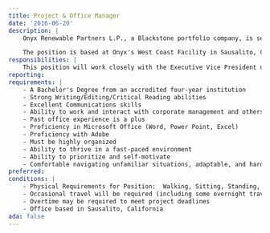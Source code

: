 ```yaml
---
title: Project & Office Manager
date: '2016-06-20'
description: |
    Onyx Renewable Partners L.P., a Blackstone portfolio company, is seeking a Project & Office Manager to join our growing utility-scale team in Sausalito, California, which specializes in the development of large photovoltaic power plants across the United States of America.  As a key member of the utility-scale development team, the Project & Office Manager should be a bright, energetic, self-motivated individual with an educational background in economics, finance, environmental sciences and/or engineering.  Past office experience is a plus, particularly with start-up companies and in the renewables sector. 

    The position is based at Onyx's West Coast Facility in Sausalito, California, and will require travel to regional offices and project sites as necessary.  
responsibilities: |
    This position will work closely with the Executive Vice President of Utility Solar Development, Senior Vice President – Project Counsel, and Vice President of Business Development to pursue greenfield utility-scale photovoltaic development opportunities.  The Project & Office Manager will research potential project opportunities, create and edit presentations, craft responses to RFPs, track ongoing projects, and will in general provide assistance to the development team.  The Project & Office Manager will also act as an administrative and logistical contact for our Headquarters in New York, our IT provider, and other corporate vendors. 
reporting:
requirements: |
    - A Bachelor's Degree from an accredited four-year institution
    - Strong Writing/Editing/Critical Reading abilities
    - Excellent Communications skills
    - Ability to work and interact with corporate management and others at all levels
    - Past office experience is a plus
    - Proficiency in Microsoft Office (Word, Power Point, Excel)
    - Proficiency with Adobe
    - Must be highly organized
    - Ability to thrive in a fast-paced environment
    - Ability to prioritize and self-motivate
    - Comfortable navigating unfamiliar situations, adaptable, and hard-working
preferred:
conditions: |
    - Physical Requirements for Position:  Walking, Sitting, Standing, Hearing, Effective Verbal Communication, Vision, Inside Environmental Conditions, Sedentary Work
    - Occasional travel will be required (including some overnight travel)
    - Overtime may be required to meet project deadlines
    - Office based in Sausalito, California
ada: false
---
```

